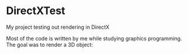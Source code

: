# DirectXTest
My project testing out rendering in DirectX

Most of the code is written by me while studying graphics programming. The goal was to render a 3D object:
